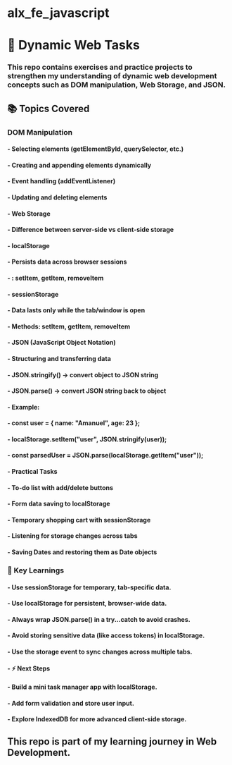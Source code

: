 # alx_fe_javascript
# 🚀 Dynamic Web Tasks

### This repo contains exercises and practice projects to strengthen my understanding of dynamic web development concepts such as DOM manipulation, Web Storage, and JSON.

## 📚 Topics Covered

### DOM Manipulation

#### - Selecting elements (getElementById, querySelector, etc.)

#### - Creating and appending elements dynamically

#### - Event handling (addEventListener)

#### - Updating and deleting elements

#### - Web Storage


#### - Difference between server-side vs client-side storage

#### - localStorage

#### - Persists data across browser sessions

#### - : setItem, getItem, removeItem

#### - sessionStorage

#### - Data lasts only while the tab/window is open

#### - Methods: setItem, getItem, removeItem

#### - JSON (JavaScript Object Notation)

#### - Structuring and transferring data

#### - JSON.stringify() → convert object to JSON string

#### - JSON.parse() → convert JSON string back to object

#### - Example:

#### - const user = { name: "Amanuel", age: 23 };
#### - localStorage.setItem("user", JSON.stringify(user));
#### - const parsedUser = JSON.parse(localStorage.getItem("user"));


#### - Practical Tasks

#### - To-do list with add/delete buttons

#### - Form data saving to localStorage

#### - Temporary shopping cart with sessionStorage

#### - Listening for storage changes across tabs

#### - Saving Dates and restoring them as Date objects

### 📝 Key Learnings

#### - Use sessionStorage for temporary, tab-specific data.

#### - Use localStorage for persistent, browser-wide data.

#### - Always wrap JSON.parse() in a try...catch to avoid crashes.

#### - Avoid storing sensitive data (like access tokens) in localStorage.

#### - Use the storage event to sync changes across multiple tabs.

#### - ⚡ Next Steps

#### - Build a mini task manager app with localStorage.

#### - Add form validation and store user input.

#### - Explore IndexedDB for more advanced client-side storage.

##  This repo is part of my learning journey in Web Development.
